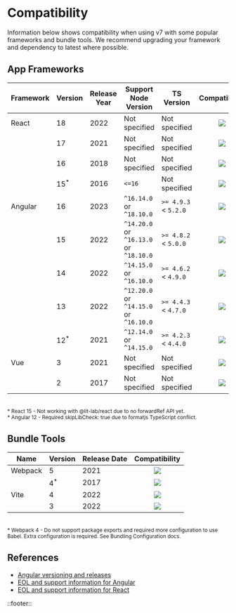 <!--
type: page
title: Compatibility
location: ./guides/compatibility
layout: default
-->
# Compatibility
Information below shows compatibility when using v7 with some popular frameworks and bundle tools. We recommend upgrading your framework and dependency to latest where possible.

## App Frameworks
| Framework | Version        | Release Year | Support Node Version                   | TS Version           |             Compatibility             |
| --------- | -------------- | ------------ | -------------------------------------- | -------------------- | :-----------------------------------: |
| React     | 18             | 2022         | Not specified                          | Not specified        | ![](/resources/images/green-tick.png) |
|           | 17             | 2021         | Not specified                          | Not specified        | ![](/resources/images/green-tick.png) |
|           | 16             | 2018         | Not specified                          | Not specified        | ![](/resources/images/green-tick.png) |
|           | 15<sup>*</sup> | 2016         | `<=16`                                 | Not specified        | ![](/resources/images/amber-tick.png) |
| Angular   | 16             | 2023         | `^16.14.0` or `^18.10.0`               | `>= 4.9.3` < `5.2.0` | ![](/resources/images/green-tick.png) |
|           | 15             | 2022         | `^14.20.0` or `^16.13.0` or `^18.10.0` | `>= 4.8.2` < `5.0.0` | ![](/resources/images/green-tick.png) |
|           | 14             | 2022         | `^14.15.0` or `^16.10.0`               | `>= 4.6.2` < `4.9.0` | ![](/resources/images/green-tick.png) |
|           | 13             | 2022         | `^12.20.0` or `^14.15.0` or `^16.10.0` | `>= 4.4.3` < `4.7.0` | ![](/resources/images/green-tick.png) |
|           | 12<sup>*</sup> | 2021         | `^12.14.0` or `^14.15.0`               | `>= 4.2.3` < `4.4.0` | ![](/resources/images/amber-tick.png) |
| Vue       | 3              | 2021         | Not specified                          | Not specified        | ![](/resources/images/green-tick.png) |
|           | 2              | 2017         | Not specified                          | Not specified        | ![](/resources/images/green-tick.png) |

<br>
<small>* React 15 - Not working with @lit-lab/react due to no forwardRef API yet.</small><br>
<small>* Angular 12 - Required skipLibCheck: true due to formatjs TypeScript conflict.</small>


## Bundle Tools

| Name    | Version       | Release Date |             Compatibility             |
| ------- | ------------- | ------------ | :-----------------------------------: |
| Webpack | 5             | 2021         | ![](/resources/images/green-tick.png) |
|         | 4<sup>*</sup> | 2017         | ![](/resources/images/amber-tick.png) |
| Vite    | 4             | 2022         | ![](/resources/images/green-tick.png) |
|         | 3             | 2022         | ![](/resources/images/green-tick.png) |

<br>
<small>* Webpack 4 - Do not support package exports and required more configuration to use Babel. Extra configuration is required. See Bundling Configuration docs.</small>


## References
* [Angular versioning and releases](https://angular.io/guide/releases)
* [EOL and support information for Angular](https://endoflife.date/angular)
* [EOL and support information for React](https://endoflife.date/react)

::footer::
